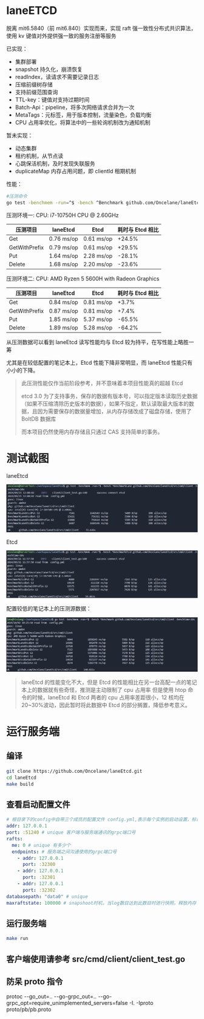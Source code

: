 # laneETCD

脱离 mit6.5840（前 mit6.840）实现而来，实现 raft 强一致性分布式共识算法，使用 kv 键值对外提供强一致的服务注册等服务

已实现：

- 集群部署
- snapshot 持久化，崩溃恢复
- readIndex，读请求不需要记录日志
- 压缩前缀树存储
- 支持前缀范围查询
- TTL-key：键值对支持过期时间
- Batch-Api：pipeline，将多次网络请求合并为一次
- MetaTags：元标签，用于版本控制，流量染色，负载均衡
- CPU 占用率优化，将算法中的一些轮询机制改为通知机制

暂未实现：

- 动态集群
- 租约机制，从节点读
- 心跳保活机制，及时发现失联服务
- duplicateMap 内存占用问题，即 clientId 租期机制

性能：

```sh
#压测命令
go test -benchmem -run=^$ -bench ^Benchmark github.com/Oncelane/laneEtcd/src/cmd/client -benchtime=10s
```

压测环境一:
CPU: i7-10750H CPU @ 2.60GHz

| 压测项目      | laneEtcd   | Etcd       | 耗时与 Etcd 相比 |
| ------------- | ---------- | ---------- | ---------------- |
| Get           | 0.76 ms/op | 0.61 ms/op | +24.5%           |
| GetWithPrefix | 0.79 ms/op | 0.61 ms/op | +29.5%           |
| Put           | 1.64 ms/op | 2.28 ms/op | -28.1%           |
| Delete        | 1.68 ms/op | 2.20 ms/op | -23.6%           |

压测环境二:
CPU: AMD Ryzen 5 5600H with Radeon Graphics

| 压测项目      | laneEtcd   | Etcd       | 耗时与 Etcd 相比 |
| ------------- | ---------- | ---------- | ---------------- |
| Get           | 0.84 ms/op | 0.81 ms/op | +3.7%            |
| GetWithPrefix | 0.87 ms/op | 0.81 ms/op | +7.4%            |
| Put           | 1.85 ms/op | 5.37 ms/op | -65.5%           |
| Delete        | 1.89 ms/op | 5.28 ms/op | -64.2%           |

从压测数据可以看到 laneEtcd 读写性能均与 Etcd 较为持平，在写性能上略胜一筹

尤其是在较低配置的笔记本上，Etcd 性能下降非常明显，而 laneEtcd 性能只有小小的下降。

> 此压测性能仅作当前阶段参考，并不意味着本项目性能真的超越 Etcd
>
> etcd 3.0 为了支持事务，保存的数据有版本号，可以指定版本读取历史数据（如果不压缩清除历史版本的数据），如果不指定，默认读取最大版本的数据，且因为需要保存的数据量增加，从内存存储改成了磁盘存储，使用了 BoltDB 数据库
>
> 而本项目仍然使用内存存储且只通过 CAS 支持简单的事务。

# 测试截图

laneEtcd

![1](./docs/laneEtcd.png)

Etcd

![2](./docs/Etcd.png)

配置较低的笔记本上的压测源数据：

![3](./docs/最新压测结果之家里笔记本神秘莫测结果.png)

> laneEtcd 的性能变化不大，但是 Etcd 的性能相比在另一台高配一点的笔记本上的数据就有些奇怪，推测是主动限制了 cpu 占用率
> 但是使用 htop 命令的时候，laneEtcd 和 Etcd 两者的 cpu 占用率差距很小，12 核均在 20~30%波动，因此暂时将此数据中 Etcd 的部分搁置，降低参考意义。

# 运行服务端

## 编译

```sh
git clone https://github.com/Oncelane/laneEtcd.git
cd laneEtcd
make build
```

## 查看启动配置文件

```yml
# 根目录下的config中自带三个成员的配置文件 config.yml,表示每个实例的启动设置，标识为unique的条目不能在集群成员配置中重复
addr: 127.0.0.1
port: :51240 # unique 客户端与服务端通讯的grpc端口号
rafts:
  me: 0 # unique 有多少个
  endpoints: # 服务端之间沟通使用的grpc端口号
    - addr: 127.0.0.1
      port: :32300
    - addr: 127.0.0.1
      port: :32301
    - addr: 127.0.0.1
      port: :32302
databasepath: "data0" # unique
maxraftstate: 100000 # snapshoot时机，当log数目达到此数目时进行快照，释放内存
```

## 运行服务端

```sh
make run
```

## 客户端使用请参考 src/cmd/client/client_test.go

## 防呆 proto 指令

protoc --go_out=.. --go-grpc_out=.. --go-grpc_opt=require_unimplemented_servers=false -I. -Iproto proto/pb/pb.proto
